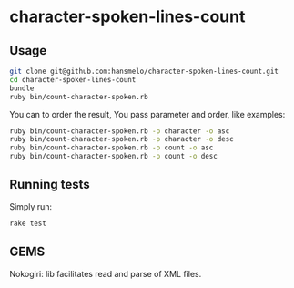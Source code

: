 # character-spoken-lines-count

Usage
-----

```bash
git clone git@github.com:hansmelo/character-spoken-lines-count.git
cd character-spoken-lines-count
bundle
ruby bin/count-character-spoken.rb
```

You can to order the result, You pass parameter and order, like examples:

```bash
ruby bin/count-character-spoken.rb -p character -o asc
ruby bin/count-character-spoken.rb -p character -o desc
ruby bin/count-character-spoken.rb -p count -o asc
ruby bin/count-character-spoken.rb -p count -o desc
```

Running tests
-------------

Simply run:

```bash
rake test
```
GEMS
-------------

Nokogiri: lib facilitates read and parse of XML files.
